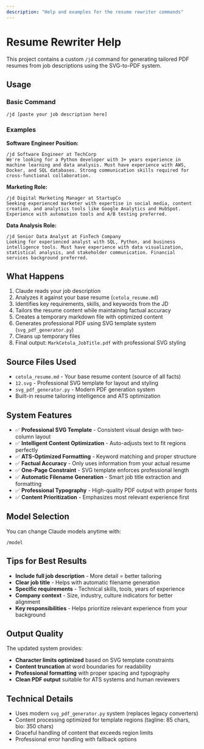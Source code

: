 ```yaml
---
description: "Help and examples for the resume rewriter commands"
---
```


# Resume Rewriter Help

This project contains a custom `/jd` command for generating tailored PDF resumes from job descriptions using the SVG-to-PDF system.

## Usage

### Basic Command
```
/jd [paste your job description here]
```

### Examples

**Software Engineer Position:**
```
/jd Software Engineer at TechCorp
We're looking for a Python developer with 3+ years experience in machine learning and data analysis. Must have experience with AWS, Docker, and SQL databases. Strong communication skills required for cross-functional collaboration.
```

**Marketing Role:**
```
/jd Digital Marketing Manager at StartupCo
Seeking experienced marketer with expertise in social media, content creation, and analytics tools like Google Analytics and HubSpot. Experience with automation tools and A/B testing preferred.
```

**Data Analysis Role:**
```
/jd Senior Data Analyst at FinTech Company
Looking for experienced analyst with SQL, Python, and business intelligence tools. Must have experience with data visualization, statistical analysis, and stakeholder communication. Financial services background preferred.
```

## What Happens

1. Claude reads your job description
2. Analyzes it against your base resume (`cetola_resume.md`)
3. Identifies key requirements, skills, and keywords from the JD
4. Tailors the resume content while maintaining factual accuracy
5. Creates a temporary markdown file with optimized content
6. Generates professional PDF using SVG template system (`svg_pdf_generator.py`)
7. Cleans up temporary files
8. Final output: `MarkCetola_JobTitle.pdf` with professional SVG styling

## Source Files Used

- `cetola_resume.md` - Your base resume content (source of all facts)
- `12.svg` - Professional SVG template for layout and styling
- `svg_pdf_generator.py` - Modern PDF generation system
- Built-in resume tailoring intelligence and ATS optimization

## System Features

- ✅ **Professional SVG Template** - Consistent visual design with two-column layout
- ✅ **Intelligent Content Optimization** - Auto-adjusts text to fit regions perfectly
- ✅ **ATS-Optimized Formatting** - Keyword matching and proper structure
- ✅ **Factual Accuracy** - Only uses information from your actual resume
- ✅ **One-Page Constraint** - SVG template enforces professional length
- ✅ **Automatic Filename Generation** - Smart job title extraction and formatting
- ✅ **Professional Typography** - High-quality PDF output with proper fonts
- ✅ **Content Prioritization** - Emphasizes most relevant experience first

## Model Selection

You can change Claude models anytime with:
```
/model
```

## Tips for Best Results

- **Include full job description** - More detail = better tailoring
- **Clear job title** - Helps with automatic filename generation  
- **Specific requirements** - Technical skills, tools, years of experience
- **Company context** - Size, industry, culture indicators for better alignment
- **Key responsibilities** - Helps prioritize relevant experience from your background

## Output Quality

The updated system provides:
- **Character limits optimized** based on SVG template constraints
- **Content truncation** at word boundaries for readability
- **Professional formatting** with proper spacing and typography
- **Clean PDF output** suitable for ATS systems and human reviewers

## Technical Details

- Uses modern `svg_pdf_generator.py` system (replaces legacy converters)
- Content processing optimized for template regions (tagline: 85 chars, bio: 350 chars)
- Graceful handling of content that exceeds region limits
- Professional error handling with fallback options